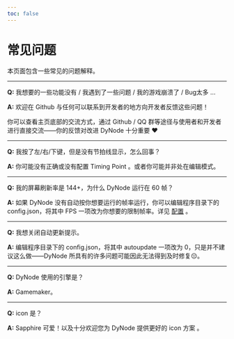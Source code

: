 ```yaml
---
toc: false
---
```



# 常见问题

本页面包含一些常见的问题解释。

-----------
**Q:** 我想要的一些功能没有 / 我遇到了一些问题 / 我的游戏崩溃了 / Bug太多 ...

**A:** 欢迎在 Github 与任何可以联系到开发者的地方向开发者反馈这些问题！

你可以查看主页底部的交流方式，通过 Github / QQ 群等途径与使用者和开发者进行直接交流——你的反馈对改进 DyNode 十分重要 ❤

-----------
**Q:** 我按了左/右/下键，但是没有节拍线显示，怎么回事？

**A:** 你可能没有正确或没有配置 Timing Point 。或者你可能并非处在编辑模式。

-----------
**Q:** 我的屏幕刷新率是 144+，为什么 DyNode 运行在 60 帧？

**A:** 如果 DyNode 没有自动按你想要运行的帧率运行，你可以编辑程序目录下的 config.json，将其中 FPS 一项改为你想要的限制帧率。详见 [配置](/guide/configuration.html#fps) 。

-----------
**Q:** 我想关闭自动更新提示。

**A:** 编辑程序目录下的 config.json，将其中 autoupdate 一项改为 0，只是并不建议这么做——DyNode 所具有的许多问题可能因此无法得到及时修复😔。

-----------
**Q:** DyNode 使用的引擎是？

**A:** Gamemaker。

-----------
**Q:** icon 是？

**A:** Sapphire 可爱！以及十分欢迎您为 DyNode 提供更好的 icon 方案 。